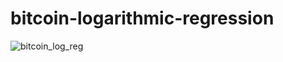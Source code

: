 # bitcoin-logarithmic-regression

![bitcoin_log_reg](https://user-images.githubusercontent.com/88988886/148174646-5f8640ad-0f42-4feb-9e4c-4e7d81ddef5d.png)
